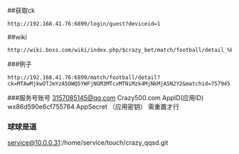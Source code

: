 ##获取ck
~~~
http://192.168.41.76:6899/login/guest?deviceid=1
~~~
##wiki
~~~
http://wiki.boss.com/wiki/index.php/$crazy_bet/match/football/detail_%E8%B6%B3%E7%90%83%E6%AF%94%E8%B5%9B%E8%B5%9B%E4%BA%8B%E8%AF%A6%E6%83%85
~~~
###例子
~~~
http://192.168.41.76:6899/match/football/detail?ck=MTAwMjkwOTJmYzA5OWQ5YWFjNGM3MTcxMTNiMzk4MjNkMjA5N2Y2&matchid=757945 
~~~
###服务号账号
3157085145@qq.com	Crazy500.com
AppID(应用ID) wx86d590e6cf755764   AppSecret （应用密钥）  需重置才行

###  球球是道
service@10.0.0.31:/home/service/touch/crazy_qqsd.git